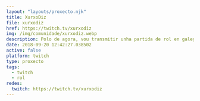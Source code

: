 ```yaml
---
layout: "layouts/proxecto.njk"
title: XurxoDiz
file: xurxodiz
href: https://twitch.tv/xurxodiz
img: /img/comunidade/xurxodiz.webp
description: Polo de agora, vou transmitir unha partida de rol en galego. Se vai ben, veremos que máis fago :) http://xurxodiz.eu/
date: 2018-09-20 12:42:27.038502
active: false
platform: twitch
type: proxecto
tags:
  - twitch
  - rol
redes:
  twitch: https://twitch.tv/xurxodiz
---
```


